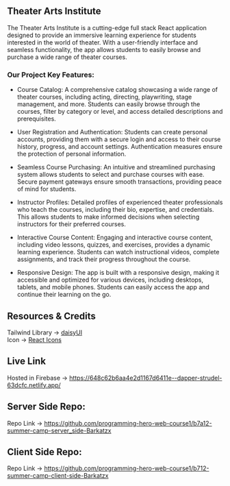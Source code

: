 ## Theater Arts Institute
The Theater Arts Institute is a cutting-edge full stack React application designed to provide an immersive learning experience for students interested in the world of theater. With a user-friendly interface and seamless functionality, the app allows students to easily browse and purchase a wide range of theater courses.
<br/>

### **Our Project Key Features:**
* Course Catalog: A comprehensive catalog showcasing a wide range of theater courses, including acting, directing, playwriting, stage management, and more. Students can easily browse through the courses, filter by category or level, and access detailed descriptions and prerequisites.

* User Registration and Authentication: Students can create personal accounts, providing them with a secure login and access to their course history, progress, and account settings. Authentication measures ensure the protection of personal information.

* Seamless Course Purchasing: An intuitive and streamlined purchasing system allows students to select and purchase courses with ease. Secure payment gateways ensure smooth transactions, providing peace of mind for students.

* Instructor Profiles: Detailed profiles of experienced theater professionals who teach the courses, including their bio, expertise, and credentials. This allows students to make informed decisions when selecting instructors for their preferred courses.

*  Interactive Course Content: Engaging and interactive course content, including video lessons, quizzes, and exercises, provides a dynamic learning experience. Students can watch instructional videos, complete assignments, and track their progress throughout the course.

* Responsive Design: The app is built with a responsive design, making it accessible and optimized for various devices, including desktops, tablets, and mobile phones. Students can easily access the app and continue their learning on the go.

## Resources & Credits

Tailwind Library -> [daisyUI](https://daisyui.com/)
<br/>
Icon -> [React Icons](https://react-icons.github.io/react-icons)


## Live Link
Hosted in Firebase ->  https://648c62b6aa4e2d1167d6411e--dapper-strudel-63dcfc.netlify.app/

## Server Side Repo:
Repo Link -> https://github.com/programming-hero-web-course1/b7a12-summer-camp-server_side-Barkatzx

## Client Side Repo:
Repo Link -> https://github.com/programming-hero-web-course1/b712-summer-camp-client-side-Barkatzx

